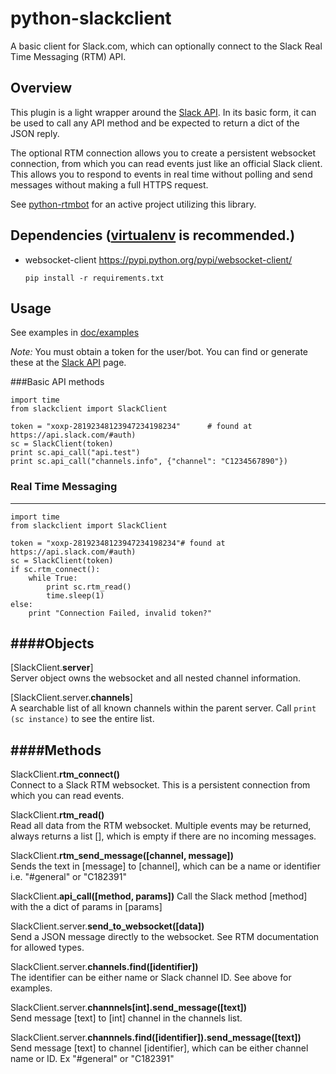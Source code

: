 python-slackclient
================
A basic client for Slack.com, which can optionally connect to the Slack Real Time Messaging (RTM) API.

Overview
---------
This plugin is a light wrapper around the [Slack API](https://api.slack.com/). In its basic form, it can be used to call any API method and be expected to return a dict of the JSON reply.

The optional RTM connection allows you to create a persistent websocket connection, from which you can read events just like an official Slack client. This allows you to respond to events in real time without polling and send messages without making a full HTTPS request.

See [python-rtmbot](https://github.com/slackhq/python-rtmbot/) for an active project utilizing this library.

Dependencies ([virtualenv](http://virtualenv.readthedocs.org/en/latest/) is recommended.)
----------
* websocket-client https://pypi.python.org/pypi/websocket-client/

    `pip install -r requirements.txt`

Usage
-----
See examples in [doc/examples](doc/examples/)

_Note:_ You must obtain a token for the user/bot. You can find or generate these at the [Slack API](https://api.slack.com/web) page.

###Basic API methods

    import time
    from slackclient import SlackClient
    
    token = "xoxp-28192348123947234198234"      # found at https://api.slack.com/#auth)
    sc = SlackClient(token)
    print sc.api_call("api.test")
    print sc.api_call("channels.info", {"channel": "C1234567890"})


### Real Time Messaging
---------


    import time
    from slackclient import SlackClient
    
    token = "xoxp-28192348123947234198234"# found at https://api.slack.com/#auth)
    sc = SlackClient(token)
    if sc.rtm_connect():
        while True:
            print sc.rtm_read()
            time.sleep(1)
    else:
        print "Connection Failed, invalid token?"


####Objects
-----------

[SlackClient.**server**]  
Server object owns the websocket and all nested channel information.

[SlackClient.server.**channels**]  
A searchable list of all known channels within the parent server. Call `print (sc instance)` to see the entire list.

####Methods
-----------

SlackClient.**rtm_connect()**  
Connect to a Slack RTM websocket. This is a persistent connection from which you can read events.

SlackClient.**rtm_read()**  
Read all data from the RTM websocket. Multiple events may be returned, always returns a list [], which is empty if there are no incoming messages.

SlackClient.**rtm_send_message([channel, message])**  
Sends the text in [message] to [channel], which can be a name or identifier i.e. "#general" or "C182391"

SlackClient.**api_call([method, params])**
Call the Slack method [method] with the a dict of params in [params]

SlackClient.server.**send_to_websocket([data])**  
Send a JSON message directly to the websocket. See RTM documentation for allowed types.

SlackClient.server.**channels.find([identifier])**  
The identifier can be either name or Slack channel ID. See above for examples.

SlackClient.server.**channnels[int].send_message([text])**  
Send message [text] to [int] channel in the channels list.

SlackClient.server.**channnels.find([identifier]).send_message([text])**  
Send message [text] to channel [identifier], which can be either channel name or ID. Ex "#general" or "C182391"


